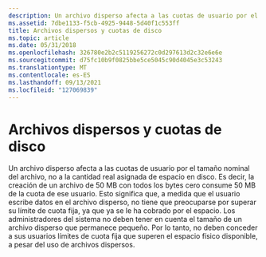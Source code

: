 ```yaml
---
description: Un archivo disperso afecta a las cuotas de usuario por el tamaño nominal del archivo, no a la cantidad real asignada de espacio en disco.
ms.assetid: 7dbe1133-f5cb-4925-9448-5d40f1c553ff
title: Archivos dispersos y cuotas de disco
ms.topic: article
ms.date: 05/31/2018
ms.openlocfilehash: 326780e2b2c5119256272c0d297613d2c32e6e6e
ms.sourcegitcommit: d75fc10b9f0825bbe5ce5045c90d4045e3c53243
ms.translationtype: MT
ms.contentlocale: es-ES
ms.lasthandoff: 09/13/2021
ms.locfileid: "127069839"
---
```

# <a name="sparse-files-and-disk-quotas"></a>Archivos dispersos y cuotas de disco

Un archivo disperso afecta a las cuotas de usuario por el tamaño nominal del archivo, no a la cantidad real asignada de espacio en disco. Es decir, la creación de un archivo de 50 MB con todos los bytes cero consume 50 MB de la cuota de ese usuario. Esto significa que, a medida que el usuario escribe datos en el archivo disperso, no tiene que preocuparse por superar su límite de cuota fija, ya que ya se le ha cobrado por el espacio. Los administradores del sistema no deben tener en cuenta el tamaño de un archivo disperso que permanece pequeño. Por lo tanto, no deben conceder a sus usuarios límites de cuota fija que superen el espacio físico disponible, a pesar del uso de archivos dispersos.

 

 



